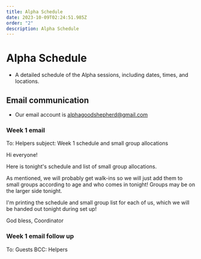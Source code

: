 ```yaml
---
title: Alpha Schedule
date: 2023-10-09T02:24:51.985Z
order: "2"
description: Alpha Schedule
---
```


# Alpha Schedule

- A detailed schedule of the Alpha sessions, including dates, times, and locations.

## Email communication

- Our email account is alphagoodshepherd@gmail.com

### Week 1 email
To: Helpers
subject: Week 1 schedule and small group allocations

Hi everyone!

Here is tonight's schedule and list of small group allocations.

As mentioned, we will probably get walk-ins so we will just add them to small groups according to age and who comes in tonight! Groups may be on the larger side tonight.

I'm printing the schedule and small group list for each of us, which we will be handed out tonight during set up! 

God bless,
Coordinator

### Week 1 email follow up
To: Guests
BCC: Helpers